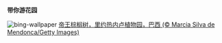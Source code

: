 
**带你游花园**

![bing-wallpaper](https://www.bing.com/th?id=OHR.CancaoDoExilio_ZH-CN1012675104_1920x1080.jpg)
[帝王棕榈树，里约热内卢植物园，巴西 (© Marcia Silva de Mendonca/Getty Images)](https://www.bing.com/search?q=%E9%87%8C%E7%BA%A6%E7%83%AD%E5%86%85%E5%8D%A2%E6%A4%8D%E7%89%A9%E5%9B%AD&amp;form=hpcapt&amp;mkt=zh-cn)
  